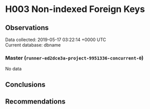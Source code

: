 # H003 Non-indexed Foreign Keys #

## Observations ##
Data collected: 2019-05-17 03:22:14 +0000 UTC  
Current database: dbname  

### Master (`runner-ed2dce3a-project-9951336-concurrent-0`) ###


No data


## Conclusions ##


## Recommendations ##


